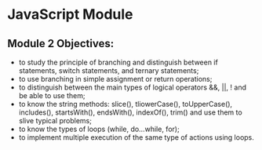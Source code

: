  <h1>JavaScript Module</h1>
<h2>Module 2 Objectives:</h2>
<ul>
    <li>to study the principle of branching and distinguish between if statements, switch statements, and ternary statements;</li>
    <li>to use branching in simple assignment or return operations;</li>
    <li>to distinguish between the main types of logical operators &&, ||, ! and be able to use them;</li>
    <li>to know the string methods: slice(), tliowerCase(), toUpperCase(), includes(), startsWith(), endsWith(), indexOf(), trim() and use them to slive typical problems;</li>
    <li>to know the types of loops (while, do…while, for);</li>
    <li>to implement multiple execution of the same type of actions using loops.</li>
</ul>
